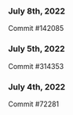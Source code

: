 ### July 8th, 2022

Commit #142085

### July 5th, 2022

Commit #314353


### July 4th, 2022

Commit #72281
